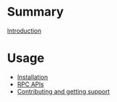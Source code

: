 # Summary

[Introduction](./introduction.md)

# Usage

- [Installation](./installation.md)
- [RPC APIs](./rpc.md)
- [Contributing and getting support](./contributing-and-support.md)
